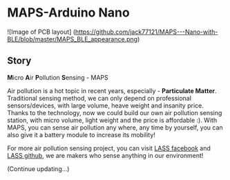 # MAPS-Arduino Nano
![Image of PCB layout]
(https://github.com/jack77121/MAPS---Nano-with-BLE/blob/master/MAPS_BLE_appearance.png)

## Story
**M**icro **A**ir **P**ollution **S**ensing - MAPS

Air pollution is a hot topic in recent years, especially - **Particulate Matter**. Traditional sensing method, we can only depend on professional sensors/devices, with large volume, heave weight and insanity price.
Thanks to the technology, now we could build our own air pollution sensing station, with micro volume, light weight and the price is affordable :). With MAPS, you can sense air pollution any where, any time by yourself, you can also give it a battery module to increase its mobility!

For more air pollution sensing project, you can visit [LASS facebook](https://www.facebook.com/groups/1607718702812067/) and [LASS github](https://github.com/LinkItONEDevGroup/LASS), we are makers who sense anything in our environment!

(Continue updating...)

